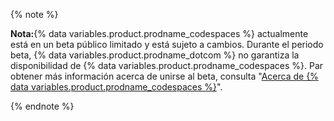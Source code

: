 {% note %}

**Nota:**{% data variables.product.prodname_codespaces %} actualmente está en un beta público limitado y está sujeto a cambios. Durante el periodo beta, {% data variables.product.prodname_dotcom %} no garantiza la disponibilidad de {% data variables.product.prodname_codespaces %}. Par obtener más información acerca de unirse al beta, consulta "[Acerca de {% data variables.product.prodname_codespaces %}](/github/developing-online-with-codespaces/about-codespaces#joining-the-beta)".

{% endnote %}

